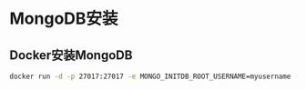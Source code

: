 # MongoDB安装

## Docker安装MongoDB

```bash
docker run -d -p 27017:27017 -e MONGO_INITDB_ROOT_USERNAME=myusername -e MONGO_INITDB_ROOT_PASSWORD=mypassword -e MONGO_INITDB_DATABASE=mydb -v /home/mongodb/data:/data/db --name mongodb mongo
```